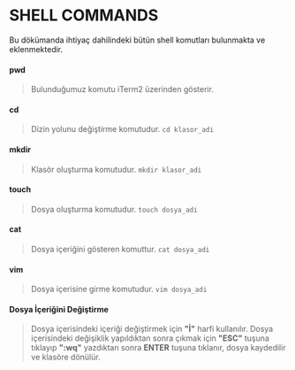 # SHELL COMMANDS
Bu dökümanda ihtiyaç dahilindeki bütün shell komutları bulunmakta ve eklenmektedir.

#### pwd
> Bulunduğumuz komutu iTerm2 üzerinden gösterir.

#### cd
> Dizin yolunu değiştirme komutudur. `cd klasor_adi`

#### mkdir
> Klasör oluşturma komutudur. `mkdir klasor_adi`

#### touch
> Dosya oluşturma komutudur. `touch dosya_adi`

#### cat
> Dosya içeriğini gösteren komuttur. `cat dosya_adi`

#### vim
> Dosya içerisine girme komutudur. `vim dosya_adi`

#### Dosya İçeriğini Değiştirme
> Dosya içerisindeki içeriği değiştirmek için **"İ"** harfi kullanılır. Dosya içerisindeki değişiklik yapıldıktan sonra çıkmak için **"ESC"** tuşuna tıklayıp **":wq"** yazdıktan sonra **ENTER** tuşuna tıklanır, dosya kaydedilir ve klasöre dönülür.
